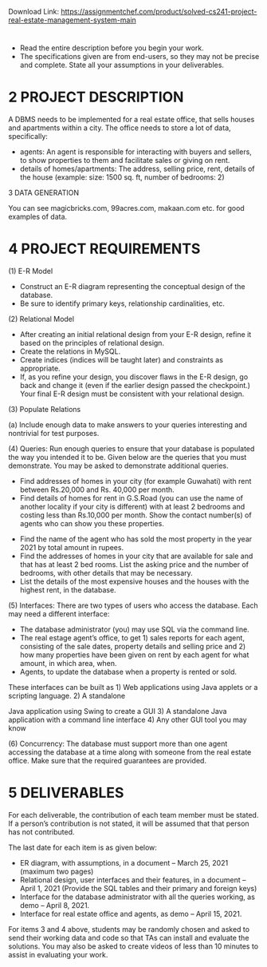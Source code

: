 Download Link: https://assignmentchef.com/product/solved-cs241-project-real-estate-management-system-main
<br>
<h1></h1>

<ul>

 <li>Read the entire description before you begin your work.</li>

 <li>The specifications given are from end-users, so they may not be precise and complete. State all your assumptions in your deliverables.</li>

</ul>

<h1>2         PROJECT DESCRIPTION</h1>

A DBMS needs to be implemented for a real estate office, that sells houses and apartments within a city. The office needs to store a lot of data, specifically:

<ul>

 <li>agents: An agent is responsible for interacting with buyers and sellers, to show properties to them and facilitate sales or giving on rent.</li>

 <li>details of homes/apartments: The address, selling price, rent, details of the house (example: size: 1500 sq. ft, number of bedrooms: 2)</li>

</ul>

3       DATA GENERATION

You can see magicbricks.com, 99acres.com, makaan.com etc. for good examples of data.

<h1>4        PROJECT REQUIREMENTS</h1>

(1) E-R Model

<ul>

 <li>Construct an E-R diagram representing the conceptual design of the database.</li>

 <li>Be sure to identify primary keys, relationship cardinalities, etc.</li>

</ul>

(2) Relational Model

<ul>

 <li>After creating an initial relational design from your E-R design, refine it based on the principles of relational design.</li>

 <li>Create the relations in MySQL.</li>

 <li>Create indices (indices will be taught later) and constraints as appropriate.</li>

 <li>If, as you refine your design, you discover flaws in the E-R design, go back and change it (even if the earlier design passed the checkpoint.) Your final E-R design must be consistent with your relational design.</li>

</ul>

(3) Populate Relations

(a) Include enough data to make answers to your queries interesting and nontrivial for test purposes.

(4) Queries: Run enough queries to ensure that your database is populated the way you intended it to be. Given below are the queries that you must demonstrate. You may be asked to demonstrate additional queries.

<ul>

 <li>Find addresses of homes in your city (for example Guwahati) with rent between Rs.20,000 and Rs. 40,000 per month.</li>

 <li>Find details of homes for rent in G.S.Road (you can use the name of another locality if your city is different) with at least 2 bedrooms and costing less than Rs.10,000 per month. Show the contact number(s) of agents who can show you these properties.</li>

</ul>




<ul>

 <li>Find the name of the agent who has sold the most property in the year 2021 by total amount in rupees.</li>

 <li>Find the addresses of homes in your city that are available for sale and that has at least 2 bed rooms. List the asking price and the number of bedrooms, with other details that may be necessary.</li>

 <li>List the details of the most expensive houses and the houses with the highest rent, in the database.</li>

</ul>

(5) Interfaces: There are two types of users who access the database. Each may need a different interface:

<ul>

 <li>The database administrator (you) may use SQL via the command line.</li>

 <li>The real estage agent’s office, to get 1) sales reports for each agent, consisting of the sale dates, property details and selling price and 2) how many properties have been given on rent by each agent for what amount, in which area, when.</li>

 <li>Agents, to update the database when a property is rented or sold.</li>

</ul>

These interfaces can be built as 1) Web applications using Java applets or a scripting language. 2) A standalone

Java application using Swing to create a GUI 3) A standalone Java application with a command line interface 4) Any other GUI tool you may know

(6) Concurrency: The database must support more than one agent accessing the database at a time along with someone from the real estate office. Make sure that the required guarantees are provided.

<h1>                5       DELIVERABLES</h1>

For each deliverable, the contribution of each team member must be stated. If a person’s contribution is not stated, it will be assumed that that person has not contributed.

The last date for each item is as given below:

<ul>

 <li>ER diagram, with assumptions, in a document – March 25, 2021 (maximum two pages)</li>

 <li>Relational design, user interfaces and their features, in a document – April 1, 2021 (Provide the SQL tables and their primary and foreign keys)</li>

 <li>Interface for the database administrator with all the queries working, as demo – April 8, 2021.</li>

 <li>Interface for real estate office and agents, as demo – April 15, 2021.</li>

</ul>

For items 3 and 4 above, students may be randomly chosen and asked to send their working data and code so that TAs can install and evaluate the solutions. You may also be asked to create videos of less than 10 minutes to assist in evaluating your work.